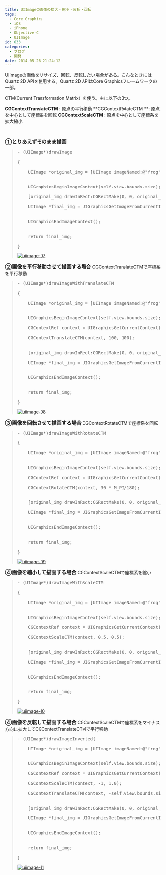 ```yaml
---
title: UIImageの画像の拡大・縮小・反転・回転
tags:
  - Core Graphics
  - iOS
  - iPhone
  - Objective-C
  - UIImage
id: 633
categories:
  - ブログ
  - 開発
date: 2014-05-26 21:24:12
---
```


UIImageの画像をリサイズ、回転、反転したい場合がある。こんなときにはQuartz 2D APIを使用する。Quartz 2D APIはCore Graphicsフレームワークの一部。

CTM(Current Transformation Matrix）を使う。主に以下の3つ。

**CGContextTranslateCTM** : 原点の平行移動
**CGContextRotateCTM **: 原点を中心として座標系を回転
**CGContextScaleCTM** : 原点を中心として座標系を拡大縮小

&nbsp;

<span style="font-size: medium;">**①とりあえずそのまま描画**</span>
> <pre class="brush: objc; gutter: false">- (UIImage*)drawImage> 
> {> 
>     UIImage *original_img = [UIImage imageNamed:@&quot;frog&quot;];> 
> 
>     UIGraphicsBeginImageContext(self.view.bounds.size);> 
>     [original_img drawInRect:CGRectMake(0, 0, original_img.size.width, original_img.size.height)];> 
>     UIImage *final_img = UIGraphicsGetImageFromCurrentImageContext();> 
> 
>     UIGraphicsEndImageContext();> 
> 
>     return final_img;> 
> }</pre>> 
> [![uiimage-07](http://mountainboy.boo.jp/wordpress/wp-content/uploads/2014/05/uiimage-07.png)](http://mountainboy.boo.jp/wordpress/wp-content/uploads/2014/05/uiimage-07.png)
&nbsp;

<span style="font-size: medium;">**②画像を平行移動させて描画する場合**</span>
CGContextTranslateCTMで座標系を平行移動
> <pre class="brush: objc; gutter: false">- (UIImage*)drawImageWithTranslateCTM> 
> {> 
>     UIImage *original_img = [UIImage imageNamed:@&quot;frog&quot;];> 
> 
>     UIGraphicsBeginImageContext(self.view.bounds.size);> 
>     CGContextRef context = UIGraphicsGetCurrentContext();> 
>     CGContextTranslateCTM(context, 100, 100);> 
> 
>     [original_img drawInRect:CGRectMake(0, 0, original_img.size.width, original_img.size.height)];> 
>     UIImage *final_img = UIGraphicsGetImageFromCurrentImageContext();> 
> 
>     UIGraphicsEndImageContext();> 
> 
>     return final_img;> 
> }</pre>> 
> [![uiimage-08](http://mountainboy.boo.jp/wordpress/wp-content/uploads/2014/05/uiimage-08.png)](http://mountainboy.boo.jp/wordpress/wp-content/uploads/2014/05/uiimage-08.png)
&nbsp;

<span style="font-size: medium;">**③画像を回転させて描画する場合**</span>
CGContextRotateCTMで座標系を回転
> <pre class="brush: objc; gutter: false">- (UIImage*)drawImageWithRotateCTM> 
> {> 
>     UIImage *original_img = [UIImage imageNamed:@&quot;frog&quot;];> 
> 
>     UIGraphicsBeginImageContext(self.view.bounds.size);> 
>     CGContextRef context = UIGraphicsGetCurrentContext();> 
>     CGContextRotateCTM(context, 30 * M_PI/180);> 
> 
>     [original_img drawInRect:CGRectMake(0, 0, original_img.size.width, original_img.size.height)];> 
>     UIImage *final_img = UIGraphicsGetImageFromCurrentImageContext();> 
> 
>     UIGraphicsEndImageContext();> 
> 
>     return final_img;> 
> }</pre>> 
> [![uiimage-09](http://mountainboy.boo.jp/wordpress/wp-content/uploads/2014/05/uiimage-09.png)](http://mountainboy.boo.jp/wordpress/wp-content/uploads/2014/05/uiimage-09.png)
&nbsp;

<span style="font-size: medium;">**④画像を縮小して描画する場合**</span>
CGContextScaleCTMで座標系を縮小
> <pre class="brush: objc; gutter: false">- (UIImage*)drawImageWithScaleCTM> 
> {> 
>     UIImage *original_img = [UIImage imageNamed:@&quot;frog&quot;];> 
> 
>     UIGraphicsBeginImageContext(self.view.bounds.size);> 
>     CGContextRef context = UIGraphicsGetCurrentContext();> 
>     CGContextScaleCTM(context, 0.5, 0.5);> 
> 
>     [original_img drawInRect:CGRectMake(0, 0, original_img.size.width, original_img.size.height)];> 
>     UIImage *final_img = UIGraphicsGetImageFromCurrentImageContext();> 
> 
>     UIGraphicsEndImageContext();> 
> 
>     return final_img;> 
> }</pre>> 
> [![uiimage-10](http://mountainboy.boo.jp/wordpress/wp-content/uploads/2014/05/uiimage-10.png)](http://mountainboy.boo.jp/wordpress/wp-content/uploads/2014/05/uiimage-10.png)
&nbsp;

<span style="font-size: medium;">**④画像を反転して描画する場合**</span>
CGContextScaleCTMで座標系をマイナス方向に拡大してCGContextTranslateCTMで平行移動
> <pre class="brush: objc; gutter: false">- (UIImage*)drawImageInverted{> 
>     UIImage *original_img = [UIImage imageNamed:@&quot;frog&quot;];> 
> 
>     UIGraphicsBeginImageContext(self.view.bounds.size);> 
>     CGContextRef context = UIGraphicsGetCurrentContext();> 
>     CGContextScaleCTM(context, -1, 1.0);> 
>     CGContextTranslateCTM(context, -self.view.bounds.size.width, 0);> 
> 
>     [original_img drawInRect:CGRectMake(0, 0, original_img.size.width, original_img.size.height)];> 
>     UIImage *final_img = UIGraphicsGetImageFromCurrentImageContext();> 
> 
>     UIGraphicsEndImageContext();> 
> 
>     return final_img;> 
> }</pre>> 
> [![uiimage-11](http://mountainboy.boo.jp/wordpress/wp-content/uploads/2014/05/uiimage-11.png)](http://mountainboy.boo.jp/wordpress/wp-content/uploads/2014/05/uiimage-11.png)
